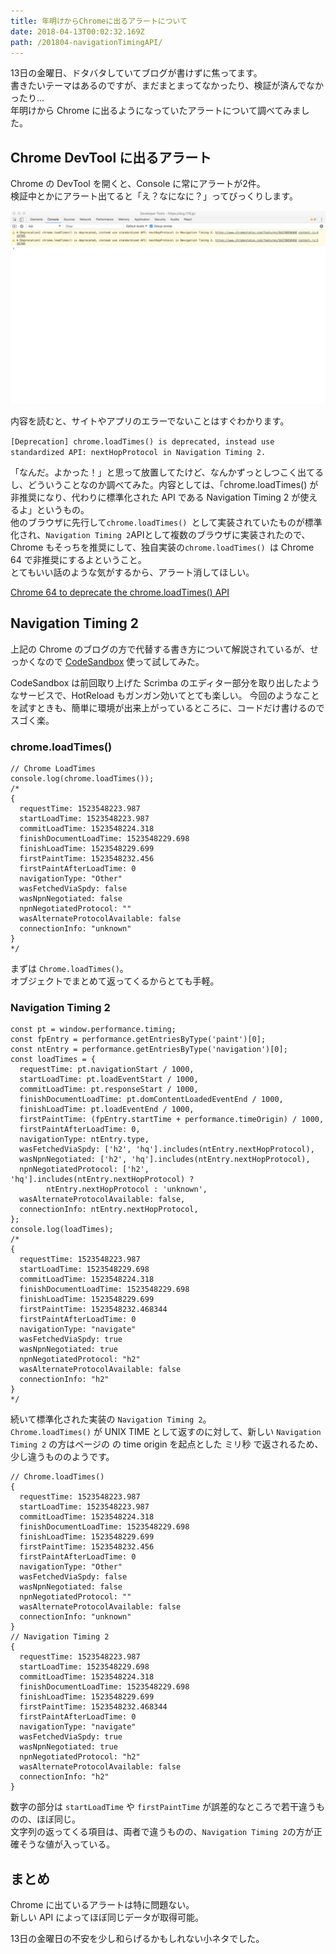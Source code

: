 ```yaml
---
title: 年明けからChromeに出るアラートについて
date: 2018-04-13T00:02:32.169Z
path: /201804-navigationTimingAPI/
---
```


13日の金曜日、ドタバタしていてブログが書けずに焦ってます。  
書きたいテーマはあるのですが、まだまとまってなかったり、検証が済んでなかったり...  
年明けから Chrome に出るようになっていたアラートについて調べてみました。  

## Chrome DevTool に出るアラート
Chrome の DevTool を開くと、Console に常にアラートが2件。  
検証中とかにアラート出てると「え？なになに？」ってびっくりします。 

![Alerts on Chrome DevTool](./chrome-dev.jpg)

内容を読むと、サイトやアプリのエラーでないことはすぐわかります。

`[Deprecation] chrome.loadTimes() is deprecated, instead use standardized API: nextHopProtocol in Navigation Timing 2.`

「なんだ。よかった！」と思って放置してたけど、なんかずっとしつこく出てるし、どういうことなのか調べてみた。内容としては、「chrome.loadTimes() が非推奨になり、代わりに標準化された API である Navigation Timing 2 が使えるよ」というもの。  
他のブラウザに先行して`chrome.loadTimes() `として実装されていたものが標準化され、`Navigation Timing 2`APIとして複数のブラウザに実装されたので、Chrome もそっちを推奨にして、独自実装の`chrome.loadTimes() `は Chrome 64 で非推奨にするよということ。  
とてもいい話のような気がするから、アラート消してほしい。

<a href="https://developers.google.com/web/updates/2017/12/chrome-loadtimes-deprecated" target="_blank">Chrome 64 to deprecate 
the chrome.loadTimes() API</a>


## Navigation Timing 2
上記の Chrome のブログの方で代替する書き方について解説されているが、せっかくなので <a href="https://codesandbox.io/" target="_blank">CodeSandbox</a> 使って試してみた。 

CodeSandbox は前回取り上げた Scrimba のエディター部分を取り出したようなサービスで、HotReload もガンガン効いてとても楽しい。
今回のようなことを試すときも、簡単に環境が出来上がっているところに、コードだけ書けるのでスゴく楽。

### chrome.loadTimes()

```JS
// Chrome LoadTimes
console.log(chrome.loadTimes());
/*
{
  requestTime: 1523548223.987
  startLoadTime: 1523548223.987
  commitLoadTime: 1523548224.318
  finishDocumentLoadTime: 1523548229.698
  finishLoadTime: 1523548229.699
  firstPaintTime: 1523548232.456
  firstPaintAfterLoadTime: 0
  navigationType: "Other"
  wasFetchedViaSpdy: false
  wasNpnNegotiated: false
  npnNegotiatedProtocol: ""
  wasAlternateProtocolAvailable: false
  connectionInfo: "unknown"
}
*/
```

まずは `Chrome.loadTimes()`。  
オブジェクトでまとめて返ってくるからとても手軽。


### Navigation Timing 2

```JS
const pt = window.performance.timing;
const fpEntry = performance.getEntriesByType('paint')[0];
const ntEntry = performance.getEntriesByType('navigation')[0];
const loadTimes = {
  requestTime: pt.navigationStart / 1000,
  startLoadTime: pt.loadEventStart / 1000,
  commitLoadTime: pt.responseStart / 1000,
  finishDocumentLoadTime: pt.domContentLoadedEventEnd / 1000,
  finishLoadTime: pt.loadEventEnd / 1000,
  firstPaintTime: (fpEntry.startTime + performance.timeOrigin) / 1000,
  firstPaintAfterLoadTime: 0,
  navigationType: ntEntry.type,
  wasFetchedViaSpdy: ['h2', 'hq'].includes(ntEntry.nextHopProtocol),
  wasNpnNegotiated: ['h2', 'hq'].includes(ntEntry.nextHopProtocol),
  npnNegotiatedProtocol: ['h2', 'hq'].includes(ntEntry.nextHopProtocol) ?
        ntEntry.nextHopProtocol : 'unknown',
  wasAlternateProtocolAvailable: false,
  connectionInfo: ntEntry.nextHopProtocol,
};
console.log(loadTimes);
/*
{
  requestTime: 1523548223.987
  startLoadTime: 1523548229.698
  commitLoadTime: 1523548224.318
  finishDocumentLoadTime: 1523548229.698
  finishLoadTime: 1523548229.699
  firstPaintTime: 1523548232.468344
  firstPaintAfterLoadTime: 0
  navigationType: "navigate"
  wasFetchedViaSpdy: true
  wasNpnNegotiated: true
  npnNegotiatedProtocol: "h2"
  wasAlternateProtocolAvailable: false
  connectionInfo: "h2"
}
*/
```

続いて標準化された実装の `Navigation Timing 2`。  
`Chrome.loadTimes()` が UNIX TIME として返すのに対して、新しい `Navigation Timing 2` の方はページの の time origin を起点とした ミリ秒 で返されるため、少し違うもののようです。

```
// Chrome.loadTimes()
{
  requestTime: 1523548223.987
  startLoadTime: 1523548223.987
  commitLoadTime: 1523548224.318
  finishDocumentLoadTime: 1523548229.698
  finishLoadTime: 1523548229.699
  firstPaintTime: 1523548232.456
  firstPaintAfterLoadTime: 0
  navigationType: "Other"
  wasFetchedViaSpdy: false
  wasNpnNegotiated: false
  npnNegotiatedProtocol: ""
  wasAlternateProtocolAvailable: false
  connectionInfo: "unknown"
}
// Navigation Timing 2
{
  requestTime: 1523548223.987
  startLoadTime: 1523548229.698
  commitLoadTime: 1523548224.318
  finishDocumentLoadTime: 1523548229.698
  finishLoadTime: 1523548229.699
  firstPaintTime: 1523548232.468344
  firstPaintAfterLoadTime: 0
  navigationType: "navigate"
  wasFetchedViaSpdy: true
  wasNpnNegotiated: true
  npnNegotiatedProtocol: "h2"
  wasAlternateProtocolAvailable: false
  connectionInfo: "h2"
}
```

数字の部分は `startLoadTime` や `firstPaintTime` が誤差的なところで若干違うものの、ほぼ同じ。  
文字列の返ってくる項目は、両者で違うものの、`Navigation Timing 2`の方が正確そうな値が入っている。


## まとめ
Chrome に出ているアラートは特に問題ない。  
新しい API によってほぼ同じデータが取得可能。

13日の金曜日の不安を少し和らげるかもしれない小ネタでした。
